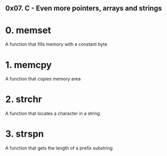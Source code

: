## 0x07. C - Even more pointers, arrays and strings

# 0. memset
A function that fills memory with a constant byte

# 1. memcpy
A function that copies memory area

# 2. strchr
A function that locates a character in a string

# 3. strspn
A function that gets the length of a prefix substring
